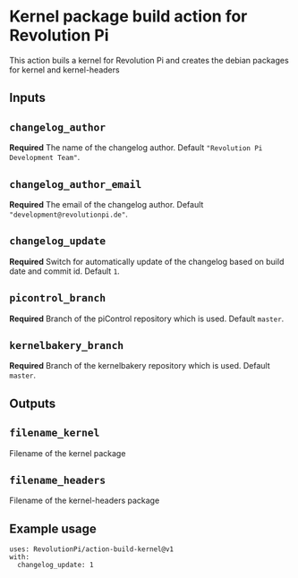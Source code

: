 # Kernel package build action for Revolution Pi

This action buils a kernel for Revolution Pi and creates the debian packages for kernel and kernel-headers

## Inputs

## `changelog_author`

**Required** The name of the changelog author. Default `"Revolution Pi Development Team"`.

## `changelog_author_email`

**Required** The email of the changelog author. Default `"development@revolutionpi.de"`.

## `changelog_update`

**Required** Switch for automatically update of the changelog based on build date and commit id. Default `1`.

## `picontrol_branch`

**Required** Branch of the piControl repository which is used. Default `master`.

## `kernelbakery_branch`

**Required** Branch of the kernelbakery repository which is used. Default `master`.

## Outputs

## `filename_kernel`

Filename of the kernel package

## `filename_headers`

Filename of the kernel-headers package

## Example usage

```
uses: RevolutionPi/action-build-kernel@v1
with:
  changelog_update: 1
```
